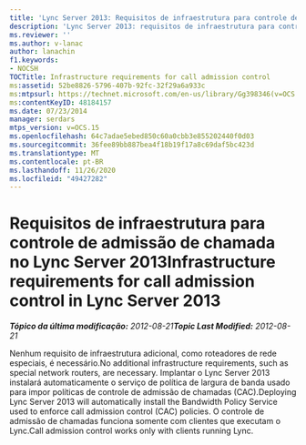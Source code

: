 ```yaml
---
title: 'Lync Server 2013: Requisitos de infraestrutura para controle de admissão de chamada'
description: 'Lync Server 2013: requisitos de infraestrutura para controle de admissão de chamadas.'
ms.reviewer: ''
ms.author: v-lanac
author: lanachin
f1.keywords:
- NOCSH
TOCTitle: Infrastructure requirements for call admission control
ms:assetid: 52be8826-5796-407b-92fc-32f29a6a933c
ms:mtpsurl: https://technet.microsoft.com/en-us/library/Gg398346(v=OCS.15)
ms:contentKeyID: 48184157
ms.date: 07/23/2014
manager: serdars
mtps_version: v=OCS.15
ms.openlocfilehash: 64c7adae5ebed850c60a0cbb3e855202440f0d03
ms.sourcegitcommit: 36fee89bb887bea4f18b19f17a8c69daf5bc423d
ms.translationtype: MT
ms.contentlocale: pt-BR
ms.lasthandoff: 11/26/2020
ms.locfileid: "49427282"
---
```

# <a name="infrastructure-requirements-for-call-admission-control-in-lync-server-2013"></a><span data-ttu-id="dae88-103">Requisitos de infraestrutura para controle de admissão de chamada no Lync Server 2013</span><span class="sxs-lookup"><span data-stu-id="dae88-103">Infrastructure requirements for call admission control in Lync Server 2013</span></span>

<div data-xmlns="http://www.w3.org/1999/xhtml">

<div class="topic" data-xmlns="http://www.w3.org/1999/xhtml" data-msxsl="urn:schemas-microsoft-com:xslt" data-cs="https://msdn.microsoft.com/">

<div data-asp="https://msdn2.microsoft.com/asp">



</div>

<div id="mainSection">

<div id="mainBody"><span data-ttu-id="dae88-104">

<span> </span></span><span class="sxs-lookup"><span data-stu-id="dae88-104">

<span> </span></span></span>

<span data-ttu-id="dae88-105">_**Tópico da última modificação:** 2012-08-21_</span><span class="sxs-lookup"><span data-stu-id="dae88-105">_**Topic Last Modified:** 2012-08-21_</span></span>

<span data-ttu-id="dae88-106">Nenhum requisito de infraestrutura adicional, como roteadores de rede especiais, é necessário.</span><span class="sxs-lookup"><span data-stu-id="dae88-106">No additional infrastructure requirements, such as special network routers, are necessary.</span></span> <span data-ttu-id="dae88-107">Implantar o Lync Server 2013 instalará automaticamente o serviço de política de largura de banda usado para impor políticas de controle de admissão de chamadas (CAC).</span><span class="sxs-lookup"><span data-stu-id="dae88-107">Deploying Lync Server 2013 will automatically install the Bandwidth Policy Service used to enforce call admission control (CAC) policies.</span></span> <span data-ttu-id="dae88-108">O controle de admissão de chamadas funciona somente com clientes que executam o Lync.</span><span class="sxs-lookup"><span data-stu-id="dae88-108">Call admission control works only with clients running Lync.</span></span>

<span data-ttu-id="dae88-109"></div>

<span> </span>

</div>

</div>

</span><span class="sxs-lookup"><span data-stu-id="dae88-109"></div>

<span> </span>

</div>

</div>

</span></span></div>

